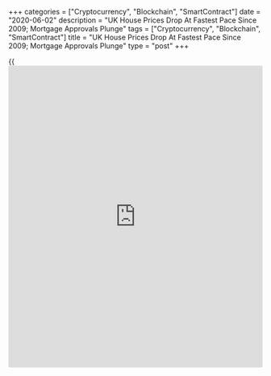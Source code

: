 +++
categories = ["Cryptocurrency", "Blockchain", "SmartContract"]
date = "2020-06-02"
description = "UK House Prices Drop At Fastest Pace Since 2009; Mortgage Approvals Plunge"
tags = ["Cryptocurrency", "Blockchain", "SmartContract"]
title = "UK House Prices Drop At Fastest Pace Since 2009; Mortgage Approvals Plunge"
type = "post"
+++

{{<iframe id="large-banner" src="https://www.bounty.group/#slide=22.0" width="100%" height="600" scrolling="no" style="border: 0px solid rgb(216, 221, 230); border-radius: 3px;">}}

UK house prices declined the most since 2009 as the impact of the
[coronavirus][1] pandemic filtered through the property market in May,
data from the Nationwide Building Society showed Tuesday.

Elsewhere, data from the Bank of England showed that households repaid
the highest amount of consumer credit on record in April and mortgage
approvals plunged to a historic low as government restrictions to curb
the spread of coronavirus, or Covid-19, dampened housing activity.

House prices fell 1.7 percent month-on-month in May, in contrast to a
0.9 percent rise in April. This was the biggest decrease since February
2009. Economists had forecast a decline of 1 percent.

Annual growth in house prices eased to 1.8 percent in May from 3.7
percent in April. This was also weaker than the economists' forecast of
2.8 percent.

Housing market activity has slowed sharply as a result of the measures
implemented to control the spread of the virus, Robert Gardner,
Nationwide's chief economist, said.

The economist added that the medium-term outlook for the housing market
remains highly uncertain, where much will depend on the performance of
the wider [economy][2].

According to BoE, households repaid GBP 7.4 billion of consumer credit
in April, the largest net repayment since the series began.

The number of mortgage approvals decreased sharply to 15,848 in April
from 56,136 in March. This was the lowest on record. Approvals were
forecast to fall to 23,780.

Overall lending to individuals declined GBP 6.9 billion versus GBP 1
billion rise in March. On a yearly basis, lending grew 2.8 percent,
weaker than the 3.6 percent rise in March.

Within total lending, secured lending increased GBP 0.3 billion after
rising GBP 4.8 billion a month ago. The annual growth came in at 3.3
percent.

Consumer credit declined GBP 7.4 billion versus a fall of GBP 3.8
billion in the previous month, data showed.

Given the weak economy and uncertainty, Hansen Lu, an economist at
Capital Economics said the recovery in lending is set to be fairly
gradual.

For comments and feedback [contact](https://www.playgroundfx.com/contact/): editorial@rtt[news](https://www.letsplayfx.com/blog/forex-news-website/).com

[Economic News][2]

 **What parts of the world are seeing the best (and worst) economic
performances lately? Click[here][3] to check out our [Econ Scorecard][3]
and find out! See up-to-the-moment [ranking](https://www.playgroundfx.com/blog/crypto-exchange-ranking/)s for the best and worst
performers in [GDP][4], [unemployment rate][5], [inflation][6] and much
more.**

   1. www.rtt[news](https://www.letsplayfx.com/blog/forex-news-website/).com/list/coronavirus.aspx
   2. www.rtt[news](https://www.letsplayfx.com/blog/forex-news-website/).com/Content/EconomicNews.aspx
   3. www.rtt[news](https://www.letsplayfx.com/blog/forex-news-website/).com/economic-scorecard/world-rank/retail-sales/highest-performance.aspx
   4. www.rtt[news](https://www.letsplayfx.com/blog/forex-news-website/).com/economic-scorecard/world-rank/GDP/highest-performance.aspx
   5. www.rtt[news](https://www.letsplayfx.com/blog/forex-news-website/).com/economic-scorecard/world-rank/unemployment-rate/lowest-performance.aspx
   6. www.rtt[news](https://www.letsplayfx.com/blog/forex-news-website/).com/economic-scorecard/world-rank/CPI/highest-performance.aspx
